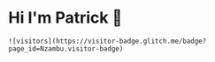 # Hi I'm Patrick :wave:


    ![visitors](https://visitor-badge.glitch.me/badge?page_id=Nzambu.visitor-badge)
